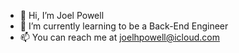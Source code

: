 - 👋 Hi, I’m Joel Powell
- 🌱 I’m currently learning to be a Back-End Engineer
- 📫 You can reach me at joelhpowell@icloud.com
